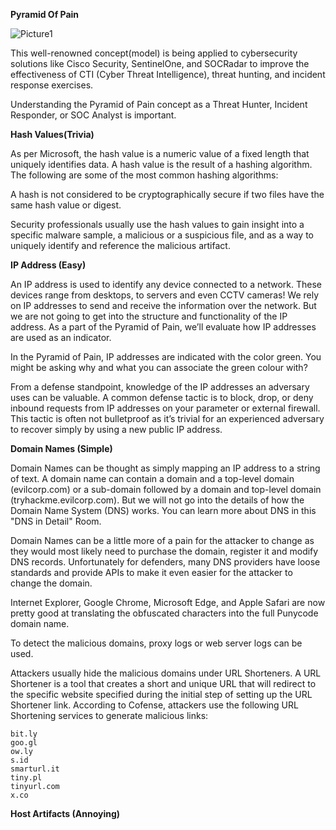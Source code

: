 **Pyramid Of Pain**

![Picture1](https://github.com/HM-25/Cyber-Defence-Frameworks/assets/137265365/cfcc286b-c7d0-41dc-9500-4e0138b44e69)

This well-renowned concept(model) is being applied to cybersecurity solutions
like Cisco Security, SentinelOne, and SOCRadar to improve the effectiveness
of CTI (Cyber Threat Intelligence), threat hunting, and incident response exercises.

Understanding the Pyramid of Pain concept as a Threat Hunter, Incident Responder,
or SOC Analyst is important.

**Hash Values(Trivia)**

As per Microsoft, the hash value is a numeric value of a fixed length that uniquely identifies data. A hash value is the result of a hashing algorithm. The following are some of the most common hashing algorithms: 

A hash is not considered to be cryptographically secure if two files have the same hash value or digest.

Security professionals usually use the hash values to gain insight into a specific malware sample, a malicious or a suspicious file, and as a way to uniquely identify and reference the malicious artifact. 

**IP Address (Easy)**

An IP address is used to identify any device connected to a network. These devices range from desktops, to servers and even CCTV cameras! We rely on IP addresses to send and receive the information over the network. But we are not going to get into the structure and functionality of the IP address. As a part of the Pyramid of Pain, we’ll evaluate how IP addresses are used as an indicator.

In the Pyramid of Pain, IP addresses are indicated with the color green. You might be asking why and what you can associate the green colour with?

From a defense standpoint, knowledge of the IP addresses an adversary uses can be valuable. A common defense tactic is to block, drop, or deny inbound requests from IP addresses on your parameter or external firewall. This tactic is often not bulletproof as it’s trivial for an experienced adversary to recover simply by using a new public IP address.

**Domain Names (Simple)**

Domain Names can be thought as simply mapping an IP address to a string of text. A domain name can contain a domain and a top-level domain (evilcorp.com) or a sub-domain followed by a domain and top-level domain (tryhackme.evilcorp.com). But we will not go into the details of how the Domain Name System (DNS) works. You can learn more about DNS in this "DNS in Detail" Room. 

Domain Names can be a little more of a pain for the attacker to change as they would most likely need to purchase the domain, register it and modify DNS records. Unfortunately for defenders, many DNS providers have loose standards and provide APIs to make it even easier for the attacker to change the domain.

Internet Explorer, Google Chrome, Microsoft Edge, and Apple Safari are now pretty good at translating the obfuscated characters into the full Punycode domain name.

To detect the malicious domains, proxy logs or web server logs can be used.

Attackers usually hide the malicious domains under URL Shorteners. A URL Shortener is a tool that creates a short and unique URL that will redirect to the specific website specified during the initial step of setting up the URL Shortener link. According to Cofense, attackers use the following URL Shortening services to generate malicious links: 

    bit.ly
    goo.gl
    ow.ly
    s.id
    smarturl.it
    tiny.pl
    tinyurl.com
    x.co

**Host Artifacts (Annoying)**

